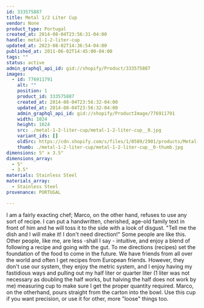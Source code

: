 ```yaml
---
id: 333575887
title: Metal 1/2 Liter Cup
vendor: None
product_type: Portugal
created_at: 2014-08-04T23:56:31-04:00
handle: metal-1-2-liter-cup
updated_at: 2023-08-02T14:36:54-04:00
published_at: 2011-06-02T14:45:00-04:00
tags: ""
status: active
admin_graphql_api_id: gid://shopify/Product/333575887
images:
  - id: 776911791
    alt: ""
    position: 1
    product_id: 333575887
    created_at: 2014-08-04T23:56:32-04:00
    updated_at: 2014-08-04T23:56:32-04:00
    admin_graphql_api_id: gid://shopify/ProductImage/776911791
    width: 1024
    height: 1024
    src: ./metal-1-2-liter-cup/metal-1-2-liter-cup__0.jpg
    variant_ids: []
    oldSrc: https://cdn.shopify.com/s/files/1/0589/2901/products/Metal-1.2-liter-Cup.jpeg?v=1407210992
    thumb: ./metal-1-2-liter-cup/metal-1-2-liter-cup__0-thumb.jpg
dimensions: 5" x 3.5"
dimensions_array:
  - 5"
  - 3.5"
materials: Stainless Steel
materials_array:
  - Stainless Steel
provenance: PORTUGAL

---
```


I am a fairly exacting chef; Marco, on the other hand, refuses to use any sort of recipe. I can put a handwritten, cherished, age-old family text in front of him and he will toss it to the side with a look of disgust. "Tell me the dish and I will make it! I don't need direction!" Some people are like this. Other people, like me, are less -shall I say - intuitive, and enjoy a blend of following a recipe and going with the gut. To me directions (recipes) set the foundation of the food to come in the future. We have friends from all over the world and often I get recipes from European friends. However, they don't use our system, they enjoy the metric system, and I enjoy having my fastidious ways and pulling out my half liter or quarter liter (1 liter was not necessary as doubling the half works, but halving the half does not work by me) measuring cup to make sure I get the proper quantity required. Marco, on the otherhand, pours straight from the carton into the bowl. Use this cup if you want precision, or use it for other, more "loose" things too.